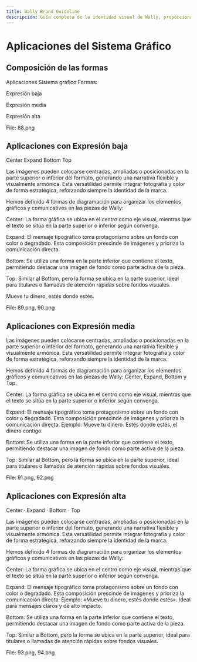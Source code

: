 ```yaml
---
title: Wally Brand Guideline
descripción: Guía completa de la identidad visual de Wally, proporcionando una descripción general y completa de la marca. Incluye una carpeta de Google Drive con archivos editables y un sistema de marca en Figma para facilitar el acceso y uso.
---
```


# Aplicaciones del Sistema Gráfico

## Composición de las formas

Aplicaciones
Sistema gráfico
Formas:

Expresión baja

Expresión media

Expresión alta

File: 88.png

## Aplicaciones con Expresión baja

Center  Expand  Bottom  Top

Las imágenes pueden colocarse centradas, ampliadas o posicionadas en la parte superior o inferior del formato, generando una narrativa flexible y visualmente armónica. Esta versatilidad permite integrar fotografía y color de forma estratégica, reforzando siempre la identidad de la marca.

Hemos definido 4 formas de diagramación para organizar los elementos gráficos y comunicativos en las piezas de Wally:

Center: La forma gráfica se ubica en el centro como eje visual, mientras que el texto se sitúa en la parte superior o inferior según convenga.

Expand: El mensaje tipográfico toma protagonismo sobre un fondo con color o degradado. Esta composición prescinde de imágenes y prioriza la comunicación directa.

Bottom: Se utiliza una forma en la parte inferior que contiene el texto, permitiendo destacar una imagen de fondo como parte activa de la pieza.

Top: Similar al Bottom, pero la forma se ubica en la parte superior, ideal para titulares o llamadas de atención rápidas sobre fondos visuales.

Mueve tu dinero, estés donde estés.

File: 89.png, 90.png

## Aplicaciones con Expresión media

Las imágenes pueden colocarse centradas, ampliadas o posicionadas en la parte superior o inferior del formato, generando una narrativa flexible y visualmente armónica. Esta versatilidad permite integrar fotografía y color de forma estratégica, reforzando siempre la identidad de la marca.

Hemos definido 4 formas de diagramación para organizar los elementos gráficos y comunicativos en las piezas de Wally: Center, Expand, Bottom y Top.

Center: La forma gráfica se ubica en el centro como eje visual, mientras que el texto se sitúa en la parte superior o inferior según convenga.

Expand: El mensaje tipográfico toma protagonismo sobre un fondo con color o degradado. Esta composición prescinde de imágenes y prioriza la comunicación directa. Ejemplo: Mueve tu dinero. Estés donde estés, el dinero contigo.

Bottom: Se utiliza una forma en la parte inferior que contiene el texto, permitiendo destacar una imagen de fondo como parte activa de la pieza.

Top: Similar al Bottom, pero la forma se ubica en la parte superior, ideal para titulares o llamadas de atención rápidas sobre fondos visuales.

File: 91.png, 92.png

## Aplicaciones con Expresión alta

Center · Expand · Bottom · Top

Las imágenes pueden colocarse centradas, ampliadas o posicionadas en la parte superior o inferior del formato, generando una narrativa flexible y visualmente armónica. Esta versatilidad permite integrar fotografía y color de forma estratégica, reforzando siempre la identidad de la marca.

Hemos definido 4 formas de diagramación para organizar los elementos gráficos y comunicativos en las piezas de Wally:

Center: La forma gráfica se ubica en el centro como eje visual, mientras que el texto se sitúa en la parte superior o inferior según convenga.

Expand: El mensaje tipográfico toma protagonismo sobre un fondo con color o degradado. Esta composición prescinde de imágenes y prioriza la comunicación directa. Ejemplo: «Mueve tu dinero, estés donde estés». Ideal para mensajes claros y de alto impacto.

Bottom: Se utiliza una forma en la parte inferior que contiene el texto, permitiendo destacar una imagen de fondo como parte activa de la pieza.

Top: Similar a Bottom, pero la forma se ubica en la parte superior, ideal para titulares o llamadas de atención rápidas sobre fondos visuales.

File: 93.png, 94.png
